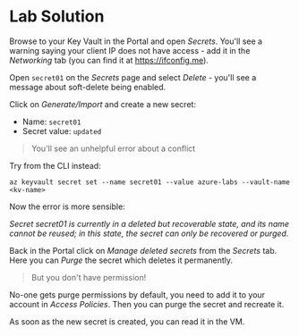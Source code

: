 # Lab Solution

Browse to your Key Vault in the Portal and open _Secrets_. You'll see a warning saying your client IP does not have access - add it in the _Networking_ tab (you can find it at https://ifconfig.me).

Open `secret01` on the _Secrets_ page and select _Delete_ - you'll see a message about soft-delete being enabled.

Click on _Generate/Import_ and create a new secret:

- Name: `secret01`
- Secret value: `updated`

> You'll see an unhelpful error about a conflict

Try from the CLI instead:

```
az keyvault secret set --name secret01 --value azure-labs --vault-name <kv-name>
```

Now the error is more sensible:

_Secret secret01 is currently in a deleted but recoverable state, and its name cannot be reused; in this state, the secret can only be recovered or purged._

Back in the Portal click on _Manage deleted secrets_ from the _Secrets_ tab. Here you can _Purge_ the secret which deletes it permanently. 

> But you don't have permission!

No-one gets purge permissions by default, you need to add it to your account in _Access Policies_. Then you can purge the secret and recreate it.

As soon as the new secret is created, you can read it in the VM.